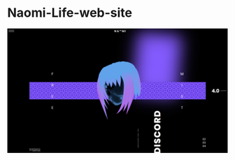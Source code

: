 # Naomi-Life-web-site
<img src="https://github.com/ServOKio/Naomi-Life-web-site/blob/main/2021-11-24_18-29_1.png" />
